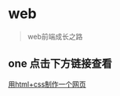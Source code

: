# web

> web前端成长之路

## one 点击下方链接查看
 [用html+css制作一个网页](https://haohaitao.github.io/web/css1/css1.html)